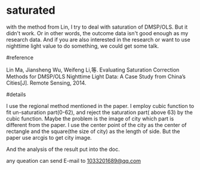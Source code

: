 # saturated 
with the method from Lin, I try to deal with saturation of DMSP/OLS. But it didn't work. Or in other words, the outcome data isn't good enough  as my research data.  And if you are also interested in the research or want to use nighttime light value to do something, we could get some talk.


#reference 


Lin Ma, Jiansheng Wu, Weifeng Li,等. Evaluating Saturation Correction Methods for DMSP/OLS Nighttime Light Data: A Case Study from China’s Cities[J]. Remote Sensing, 2014.

#details 

I use the regional method mentioned in the paper. I employ cubic function to fit un-saturation part(0-62), and reject the saturation part( above 63) by the cubic function. Maybe the problem is the image of city which part is different from the paper. I use the center point of the city as the center of rectangle and the square(the size of city) as the length of side. But the paper use arcgis to get city image.


And the analysis of the result put into the doc.

any queation can send E-mail to 1033201689@qq.com
